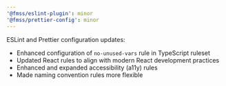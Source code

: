 ```yaml
---
'@fmss/eslint-plugin': minor
'@fmss/prettier-config': minor
---
```


ESLint and Prettier configuration updates:

- Enhanced configuration of `no-unused-vars` rule in TypeScript ruleset
- Updated React rules to align with modern React development practices
- Enhanced and expanded accessibility (a11y) rules
- Made naming convention rules more flexible
